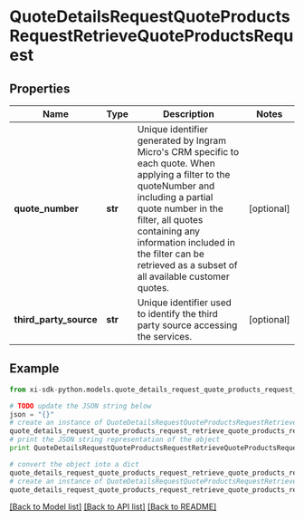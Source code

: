 # QuoteDetailsRequestQuoteProductsRequestRetrieveQuoteProductsRequest


## Properties

Name | Type | Description | Notes
------------ | ------------- | ------------- | -------------
**quote_number** | **str** | Unique identifier generated by Ingram Micro&#39;s CRM specific to each quote. When applying a filter to the quoteNumber and including a partial quote number in the filter, all quotes containing any information included in the filter can be retrieved as a subset of all available customer quotes. | [optional] 
**third_party_source** | **str** | Unique identifier used to identify the third party source accessing the services. | [optional] 

## Example

```python
from xi-sdk-python.models.quote_details_request_quote_products_request_retrieve_quote_products_request import QuoteDetailsRequestQuoteProductsRequestRetrieveQuoteProductsRequest

# TODO update the JSON string below
json = "{}"
# create an instance of QuoteDetailsRequestQuoteProductsRequestRetrieveQuoteProductsRequest from a JSON string
quote_details_request_quote_products_request_retrieve_quote_products_request_instance = QuoteDetailsRequestQuoteProductsRequestRetrieveQuoteProductsRequest.from_json(json)
# print the JSON string representation of the object
print QuoteDetailsRequestQuoteProductsRequestRetrieveQuoteProductsRequest.to_json()

# convert the object into a dict
quote_details_request_quote_products_request_retrieve_quote_products_request_dict = quote_details_request_quote_products_request_retrieve_quote_products_request_instance.to_dict()
# create an instance of QuoteDetailsRequestQuoteProductsRequestRetrieveQuoteProductsRequest from a dict
quote_details_request_quote_products_request_retrieve_quote_products_request_form_dict = quote_details_request_quote_products_request_retrieve_quote_products_request.from_dict(quote_details_request_quote_products_request_retrieve_quote_products_request_dict)
```
[[Back to Model list]](../README.md#documentation-for-models) [[Back to API list]](../README.md#documentation-for-api-endpoints) [[Back to README]](../README.md)


